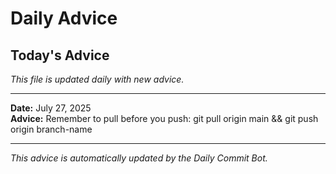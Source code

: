 # Daily Advice

## Today's Advice
*This file is updated daily with new advice.*

---

**Date:** July 27, 2025  
**Advice:** Remember to pull before you push: git pull origin main && git push origin branch-name

---

*This advice is automatically updated by the Daily Commit Bot.*
